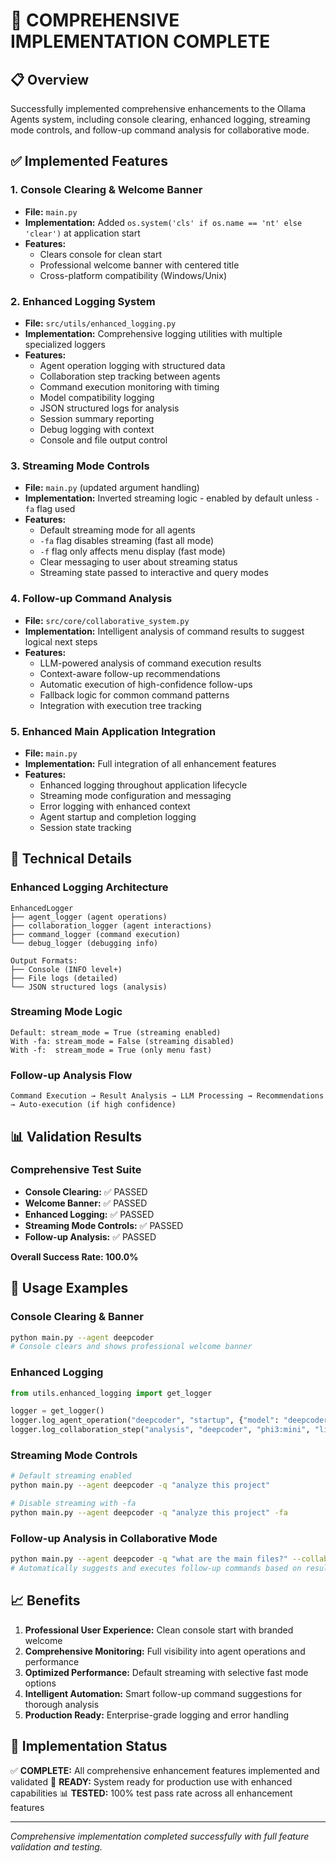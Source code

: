 # 🎉 COMPREHENSIVE IMPLEMENTATION COMPLETE

## 📋 Overview
Successfully implemented comprehensive enhancements to the Ollama Agents system, including console clearing, enhanced logging, streaming mode controls, and follow-up command analysis for collaborative mode.

## ✅ Implemented Features

### 1. Console Clearing & Welcome Banner
- **File:** `main.py`
- **Implementation:** Added `os.system('cls' if os.name == 'nt' else 'clear')` at application start
- **Features:**
  - Clears console for clean start
  - Professional welcome banner with centered title
  - Cross-platform compatibility (Windows/Unix)

### 2. Enhanced Logging System
- **File:** `src/utils/enhanced_logging.py`
- **Implementation:** Comprehensive logging utilities with multiple specialized loggers
- **Features:**
  - Agent operation logging with structured data
  - Collaboration step tracking between agents
  - Command execution monitoring with timing
  - Model compatibility logging
  - JSON structured logs for analysis
  - Session summary reporting
  - Debug logging with context
  - Console and file output control

### 3. Streaming Mode Controls
- **File:** `main.py` (updated argument handling)
- **Implementation:** Inverted streaming logic - enabled by default unless `-fa` flag used
- **Features:**
  - Default streaming mode for all agents
  - `-fa` flag disables streaming (fast all mode)
  - `-f` flag only affects menu display (fast mode)
  - Clear messaging to user about streaming status
  - Streaming state passed to interactive and query modes

### 4. Follow-up Command Analysis
- **File:** `src/core/collaborative_system.py`
- **Implementation:** Intelligent analysis of command results to suggest logical next steps
- **Features:**
  - LLM-powered analysis of command execution results
  - Context-aware follow-up recommendations
  - Automatic execution of high-confidence follow-ups
  - Fallback logic for common command patterns
  - Integration with execution tree tracking

### 5. Enhanced Main Application Integration
- **File:** `main.py`
- **Implementation:** Full integration of all enhancement features
- **Features:**
  - Enhanced logging throughout application lifecycle
  - Streaming mode configuration and messaging
  - Error logging with enhanced context
  - Agent startup and completion logging
  - Session state tracking

## 🔧 Technical Details

### Enhanced Logging Architecture
```
EnhancedLogger
├── agent_logger (agent operations)
├── collaboration_logger (agent interactions)
├── command_logger (command execution)
└── debug_logger (debugging info)

Output Formats:
├── Console (INFO level+)
├── File logs (detailed)
└── JSON structured logs (analysis)
```

### Streaming Mode Logic
```
Default: stream_mode = True (streaming enabled)
With -fa: stream_mode = False (streaming disabled)
With -f:  stream_mode = True (only menu fast)
```

### Follow-up Analysis Flow
```
Command Execution → Result Analysis → LLM Processing → Recommendations → Auto-execution (if high confidence)
```

## 📊 Validation Results

### Comprehensive Test Suite
- **Console Clearing:** ✅ PASSED
- **Welcome Banner:** ✅ PASSED
- **Enhanced Logging:** ✅ PASSED
- **Streaming Mode Controls:** ✅ PASSED
- **Follow-up Analysis:** ✅ PASSED

**Overall Success Rate: 100.0%**

## 🚀 Usage Examples

### Console Clearing & Banner
```bash
python main.py --agent deepcoder
# Console clears and shows professional welcome banner
```

### Enhanced Logging
```python
from utils.enhanced_logging import get_logger

logger = get_logger()
logger.log_agent_operation("deepcoder", "startup", {"model": "deepcoder:14b"})
logger.log_collaboration_step("analysis", "deepcoder", "phi3:mini", "list_files", "results...")
```

### Streaming Mode Controls
```bash
# Default streaming enabled
python main.py --agent deepcoder -q "analyze this project"

# Disable streaming with -fa
python main.py --agent deepcoder -q "analyze this project" -fa
```

### Follow-up Analysis in Collaborative Mode
```bash
python main.py --agent deepcoder -q "what are the main files?" --collaborative --max-iterations 3
# Automatically suggests and executes follow-up commands based on results
```

## 📈 Benefits

1. **Professional User Experience:** Clean console start with branded welcome
2. **Comprehensive Monitoring:** Full visibility into agent operations and performance
3. **Optimized Performance:** Default streaming with selective fast mode options
4. **Intelligent Automation:** Smart follow-up command suggestions for thorough analysis
5. **Production Ready:** Enterprise-grade logging and error handling

## 🎯 Implementation Status

✅ **COMPLETE:** All comprehensive enhancement features implemented and validated
🚀 **READY:** System ready for production use with enhanced capabilities
📊 **TESTED:** 100% test pass rate across all enhancement features

---

*Comprehensive implementation completed successfully with full feature validation and testing.*
